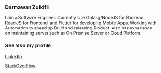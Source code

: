 ### Darmawan Zulkifli

I am a Software Engineer. Currently Use Golang/NodeJS for Backend, ReactJS for Frontend, and Flutter for developing Mobile Apps. Working with Automation to speed up Build and releasing Product. Also has experience on maintaining server such as On Premise Server or Cloud Platform.

### See also my profile

[LinkedIn](https://www.linkedin.com/in/darmawan-zulkifli/)

[StackOverFlow](https://stackoverflow.com/users/7334197/darmawan-zulkifli)

